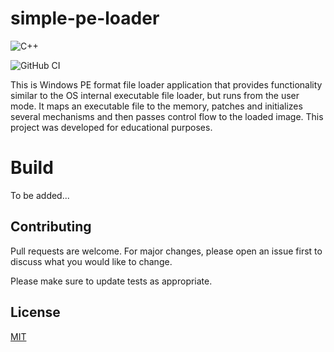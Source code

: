 # simple-pe-loader
![C++](https://img.shields.io/badge/c++-%2300599C.svg?style=for-the-badge&logo=c%2B%2B&logoColor=white)

![GitHub CI](https://github.com/dumitory-dev/simple-pe-loader/actions/workflows/build.yml/badge.svg)

This is Windows PE format file loader application that provides functionality similar to the OS internal executable file loader, but runs from the user mode. It maps an executable file to the memory, patches and initializes several mechanisms and then passes control flow to the loaded image. This project was developed for educational purposes.

# Build 
To be added...

## Contributing
Pull requests are welcome. For major changes, please open an issue first to discuss what you would like to change.

Please make sure to update tests as appropriate.

## License
[MIT](https://choosealicense.com/licenses/mit/)

